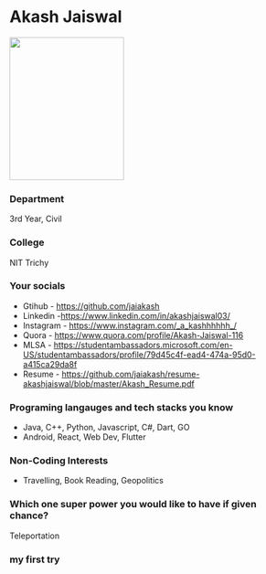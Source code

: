 # Akash Jaiswal

<img src="https://user-images.githubusercontent.com/33419526/196257361-10439ab0-eae2-4135-9353-01ed75cf3767.jpg"  width="200" height="250" />

### Department
3rd Year, Civil

### College
NIT Trichy

### Your socials
- Gtihub - https://github.com/jaiakash
- Linkedin -https://www.linkedin.com/in/akashjaiswal03/
- Instagram - https://www.instagram.com/_a_kashhhhhh_/
- Quora - https://www.quora.com/profile/Akash-Jaiswal-116
- MLSA - https://studentambassadors.microsoft.com/en-US/studentambassadors/profile/79d45c4f-ead4-474a-95d0-a415ca29da8f
- Resume - https://github.com/jaiakash/resume-akashjaiswal/blob/master/Akash_Resume.pdf

### Programing langauges and tech stacks you know
- Java, C++, Python, Javascript, C#, Dart, GO
- Android, React, Web Dev, Flutter

### Non-Coding Interests
- Travelling, Book Reading, Geopolitics

### Which one super power you would like to have if given chance?
Teleportation
### my first try
